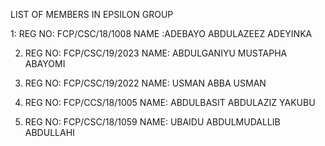 LIST OF MEMBERS IN EPSILON GROUP 

1: REG NO: FCP/CSC/18/1008 
   NAME :ADEBAYO ABDULAZEEZ ADEYINKA

2. REG NO: FCP/CSC/19/2023
NAME: ABDULGANIYU MUSTAPHA ABAYOMI

3. REG NO: FCP/CSC/19/2022
NAME: USMAN ABBA USMAN

4. REG NO: FCP/CCS/18/1005
NAME: ABDULBASIT ABDULAZIZ YAKUBU 

5. REG NO: FCP/CSC/18/1059
NAME: UBAIDU ABDULMUDALLIB ABDULLAHI 
